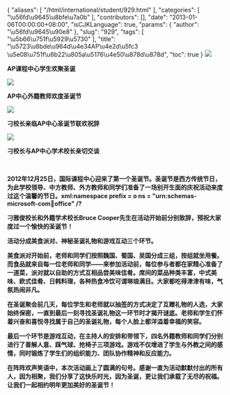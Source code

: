 {
    "aliases": [
        "/html/international/student/929.html"
    ],
    "categories": [
        "\u56fd\u9645\u8bfe\u7a0b"
    ],
    "contributors": [],
    "date": "2013-01-06T00:00:00+08:00",
    "isCJKLanguage": true,
    "params": {
        "author": "\u56fd\u9645\u90e8"
    },
    "slug": "929",
    "tags": [
        "\u5b66\u751f\u5929\u5730"
    ],
    "title": "\u5723\u8bde\u964d\u4e34AP\u4e2d\u5fc3  \u5e08\u751f\u6b22\u805a\u5176\u4e50\u878d\u878d",
    "toc": true
}
**![](https://cdn.tfls.online/mirror/full/cdfdba388b050356928b5749a8130fa643f56b2a.jpg)**

**AP课程中心学生欢聚圣诞**

**![](https://cdn.tfls.online/mirror/full/d8c936352555b879a18a481e2a55fb5e9344494c.jpg)**

**AP中心外籍教师欢度圣诞节**

**![](https://cdn.tfls.online/mirror/full/23b796169e6e631c1c4b755379e077729600f4a6.jpg)**

**刁校长亲临AP中心圣诞节联欢祝辞**

**![](https://cdn.tfls.online/mirror/full/ede1c2b2a94afe9158df5629768926f674ee0a35.jpg)**

**刁校长与AP中心学术校长亲切交谈**

 

**2012年12月25日，国际课程中心迎来了第一个圣诞节。圣诞节是西方传统节日，为此学校领导、中方教师、外方教师和同学们准备了一场别开生面的庆祝活动来度过这个温馨的节日。xml:namespace prefix = o ns = "urn:schemas-microsoft-com:office:office" /?**

**刁雅俊校长和外籍学术校长Bruce Cooper先生在活动开始前分别致辞，预祝大家度过一个愉快的圣诞节！**

**活动分成美食派对、神秘圣诞礼物和游戏互动三个环节。**

**美食派对开始前，老师和同学们按照魏国、蜀国、吴国分成三组，按组就坐用餐。而食品就来自每一位老师和同学——来参加活动前，每位参与者都在家精心准备了一道菜，派对就以自助的方式互相品尝美味佳肴。席间的菜品种类丰富，中式美味、欧式佳肴、日韩料理，各种热食冷饮可谓琳琅满目。大家都吃得津津有味，气氛热闹非凡。**

**在圣诞聚会前几天，每位学生和老师就以抽签的方式决定了互赠礼物的人选，大家始终保密，一直到最后一刻寻找圣诞礼物这一环节时才揭开谜底。老师和学生们怀着兴奋和喜悦寻找属于自己的圣诞礼物，每个人脸上都洋溢着幸福的笑容。**

**最后一个环节是游戏互动，在主持人的安排和带领下，四名外籍教师和同学们分别进行了善解人意、踩气球、抢椅子三项游戏。游戏不仅增进了学生与外教之间的感情，同时锻炼了学生们的组织能力、团队协作精神和反应能力。**

**在阵阵欢声笑语中，本次活动画上了圆满的句号。感谢一直为活动默默付出的所有人，因为相聚，我们分享了这快乐时光，因为圣诞，更让我们承载了无尽的祝福。让我们一起相约明年更加美好的圣诞节！**

